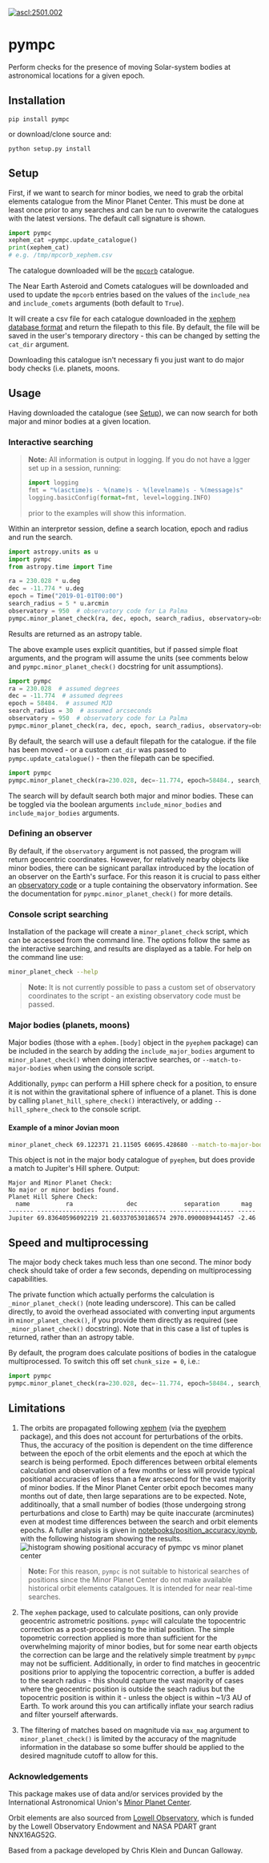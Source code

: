 <a href="https://ascl.net/2501.002"><img src="https://img.shields.io/badge/ascl-2501.002-blue.svg?colorB=262255" alt="ascl:2501.002" /></a>

pympc
=====

Perform checks for the presence of moving Solar-system bodies at astronomical locations for a given epoch.

## Installation

`pip install pympc`

or download/clone source and:

`python setup.py install`

## Setup

First, if we want to search for minor bodies, we need to grab the orbital elements catalogue from the Minor
Planet Center. This must be done at least once prior to any searches and can be run to overwrite the catalogues 
with the latest versions. The default call signature is shown.
```python
import pympc
xephem_cat =pympc.update_catalogue()
print(xephem_cat)
# e.g. /tmp/mpcorb_xephem.csv
```

The catalogue downloaded will be the [`mpcorb`](https://www.minorplanetcenter.net/data) catalogue.

The Near Earth Asteroid and Comets catalogues will be downloaded and used to update the `mpcorb` entries based on 
the values of the `include_nea` and `include_comets` arguments (both default to `True`).
 
It will create a csv file for each catalogue downloaded in the 
[xephem database format](http://www.clearskyinstitute.com/xephem/help/xephem.html#mozTocId468501) and return
the filepath to this file. By default, the file will be saved in the user's temporary directory - this can
be changed by setting the `cat_dir` argument.

Downloading this catalogue isn't necessary fi you just want to do major body checks (i.e. planets, moons.


## Usage 

Having downloaded the catalogue (see [Setup](#Setup)), we can now search for both major and minor bodies 
at a given location.

### Interactive searching

> **Note:** All information is output in logging. If you do not have a lgger set up in a session, running:
> ```python
> import logging
> fmt = "%(asctime)s - %(name)s - %(levelname)s - %(message)s"
> logging.basicConfig(format=fmt, level=logging.INFO)
> ```
> prior to the examples will show this information.

Within an interpretor session, define a search location, epoch and radius and run the search.

```python
import astropy.units as u
import pympc
from astropy.time import Time

ra = 230.028 * u.deg
dec = -11.774 * u.deg
epoch = Time("2019-01-01T00:00")
search_radius = 5 * u.arcmin
observatory = 950  # observatory code for La Palma
pympc.minor_planet_check(ra, dec, epoch, search_radius, observatory=observatory)
```

Results are returned as an astropy table.

The above example uses explicit quantities, but if passed simple float arguments, and the program will assume the 
units (see comments below and `pympc.minor_planet_check()` docstring for unit assumptions).
```python
import pympc
ra = 230.028  # assumed degrees
dec = -11.774  # assumed degrees
epoch = 58484.  # assumed MJD
search_radius = 30  # assumed arcseconds
observatory = 950  # observatory code for La Palma
pympc.minor_planet_check(ra, dec, epoch, search_radius, observatory=observatory)
```

By default, the search will use a default filepath for the catalogue. if the file has been moved - or a 
custom `cat_dir` was passed to `pympc.update_catalogue()` - then the filepath can be specified.

```python
import pympc
pympc.minor_planet_check(ra=230.028, dec=-11.774, epoch=58484., search_radius=30, xephem_filepath='/path/to/mpcorb_xphem.csv')
```

The search will by default search both major and minor bodies. These can be toggled via the boolean arguments
`include_minor_bodies` and `include_major_bodies` arguments.

### Defining an observer

By default, if the `observatory` argument is not passed, the program will return geocentric coordinates. However, for
relatively nearby objects like minor bodies, there can be signicant parallax introduced by the location of an observer
on the Earth's surface. For this reason it is crucial to pass either an 
[observatory code](https://www.minorplanetcenter.net/iau/lists/ObsCodes.html) or a tuple containing the observatory
information. See the documentation for `pympc.minor_planet_check()` for more details.

### Console script searching

Installation of the package will create a `minor_planet_check` script, which can be accessed
from the command line. The options follow the same as the interactive searching, and results
are displayed as a table. For help on the command line use:
```bash
minor_planet_check --help
```

> **Note:** It is not currently possible to pass a custom set of observatory coordinates to the script - 
> an existing observatory code must be passed.



### Major bodies (planets, moons)

Major bodies (those with a `ephem.[body]` object in the `pyephem` package) can be included in the search by adding 
the `include_major_bodies` argument to `minor_planet_check()` when doing interactive searches, or 
`--match-to-major-bodies` when using the console script.

Additionally, `pympc` can perform a Hill sphere check for a position, to ensure it is not within the gravitational
sphere of influence of a planet. This is done by calling `planet_hill_sphere_check()` interactively, or adding
`--hill_sphere_check` to the console script.

#### Example of a minor Jovian moon

```bash
minor_planet_check 69.122371 21.11505 60695.428680 --match-to-major-bodies -r 5 --hill-sphere-check
```

This object is not in the major body catalogue of `pyephem`, but does provide a match to Jupiter's Hill sphere. Output:

```
Major and Minor Planet Check:
No major or minor bodies found.
Planet Hill Sphere Check:
  name          ra               dec             separation      mag 
------- ----------------- ------------------ ------------------ -----
Jupiter 69.83640596092219 21.603370530186574 2970.0900089441457 -2.46
```

## Speed and multiprocessing
The major body check takes much less than one second. The minor body check should take of order a few seconds, 
depending on multiprocessing capabilities.

The private function which actually performs the calculation is `_minor_planet_check()` (note leading underscore).
This can be called directly, to avoid the overhead associated with converting input arguments in `minor_planet_check()`,
if you provide them directly as required (see `_minor_planet_check()` docstring). Note that in this case a list of 
tuples is returned, rather than an astropy table.

By default, the program does calculate positions of bodies in the catalogue multiprocessed. To switch this off set
`chunk_size = 0`, i.e.:

```python
import pympc
pympc.minor_planet_check(ra=230.028, dec=-11.774, epoch=58484., search_radius=30, chunk_size=0)
```

## Limitations

1. The orbits are propagated following [xephem](http://www.clearskyinstitute.com/xephem) (via the 
[pyephem](https://rhodesmill.org/pyephem/) package), and this does not account for perturbations of the orbits. Thus, 
the accuracy of the position is dependent on the time difference between the epoch of the orbit elements and the epoch 
at which the search is being performed. Epoch differences between orbital elements calculation and observation of 
a few months or less will provide typical positional accuracies of less than a few arcsecond for the vast
majority of minor bodies. If the Minor Planet Center orbit epoch becomes many months out of date, then large separations
are to be expected. Note, additinoally, that a small number of bodies (those undergoing strong perturbations and
close to Earth) may be quite inaccurate (arcminutes) even at modest time differences between the search and orbit 
elements epochs. A fuller analysis is given in 
[notebooks/position_accuracy.ipynb](notebooks/position_accuracy.ipynb), with the following histogram showing the results.
![histogram showing positional accuracy of pympc vs minor planet center](/notebooks/position_accuracy.png "Histogram showing positional accuracy of `pympc` vs Minor Planet Center")
> **Note:** For this reason, `pympc` is not suitable to historical searches of positions since the Minor Planet Center 
> do not make available historical orbit elements catalgoues. It is intended for near real-time searches.

2. The `xephem` package, used to calculate positions, can only provide geocentric astrometric positions. `pympc` will 
calculate the topocentric correction as a post-processing to the initial position. The simple topometric correction 
applied is more than sufficient for the overwhelming majority of minor bodies, but for some near earth objects the 
correction can be large and the relatively simple treatment by `pympc` may not be sufficient. Additionally, in order 
to find matches in geocentric positions prior to applying the topocentric correction, a buffer is added to the search 
radius - this should capture the vast majority of cases where the geocentric position is outside the seach radius but 
the topocentric position is within it - unless the object is within ~1/3 AU of Earth. To work around this you can 
artifically inflate your search radius and filter yourself afterwards.

3. The filtering of matches based on magnitude via `max_mag` argument to `minor_planet_check()` is limited by the 
accuracy of the magnitude information in the database so some buffer should be applied to the desired magnitude cutoff 
to allow for this.

### Acknowledgements
This package makes use of data and/or services provided by the International Astronomical Union's 
[Minor Planet Center](https://www.minorplanetcenter.net).

Orbit elements are also sourced from [Lowell Observatory](https://asteroid.lowell.edu/main/), which is funded by the 
Lowell Observatory Endowment and NASA PDART grant NNX16AG52G.

Based from a package developed by Chris Klein and Duncan Galloway.
